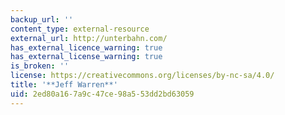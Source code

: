 ```yaml
---
backup_url: ''
content_type: external-resource
external_url: http://unterbahn.com/
has_external_licence_warning: true
has_external_license_warning: true
is_broken: ''
license: https://creativecommons.org/licenses/by-nc-sa/4.0/
title: '**Jeff Warren**'
uid: 2ed80a16-7a9c-47ce-98a5-53dd2bd63059
---
```

